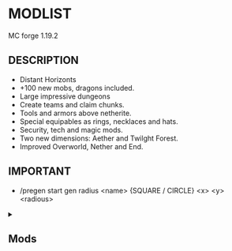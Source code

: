 # MODLIST
MC forge 1.19.2

## DESCRIPTION
- Distant Horizonts
- +100 new mobs, dragons included.
- Large impressive dungeons
- Create teams and claim chunks.
- Tools and armors above netherite.
- Special equipables as rings, necklaces and hats.
- Security, tech and magic mods.
- Two new dimensions: Aether and Twilght Forest.
- Improved Overworld, Nether and End.

## IMPORTANT
- /pregen start gen radius \<name\> {SQUARE / CIRCLE} \<x\> \<y\> \<radious\>

<details>
<summary><h2>Mods</h2></summary>
### Dependencies
- [x] citadel
- [x] Curios API (Forge/NeoForge)
- [x] Balm (Forge Edition)
- [x] Sophisticated Core
- [x] Architectury API (Fabric/Forge/NeoForge)
- [x] FTB Library (Forge)
- [x] AutoRegLib
- [x] Placebo
- [x] Bookshelf
- [x] Patchouli
- [x] CreativeCore
- [x] Blueprint
- [x] YUNG's API (Forge)
- [x] Kiwi 🥝 (Forge)
- [x] Upgraded Core
- [x] Let's Do API
- [x] Cupboard
- [x] smartbrainlib
- [x] geckolib3
- [x] modonomicon
- [x] Caelus API (Forge/NeoForge)
- [x] Cyclops Core
- [x] Titanium
- [x] moonlight
- [x] Cloth Config API
- [x] puzzleslib
- [x] resourcefulconfige

### Wordl Generation
- [x] Terralith [server]
- [x] Tectonic [server]
- [x] Upgrade Aquatic
- [x] Incendium
- [x] Amplified Nether
- [x] Nullscape
- [x] Darker Depths
- [x] It Takes a Pillage
- [x] Quark

### Structures
- [x] When Dungeons Arise - Forge! [server]
- [x] When Dungeons Arise - Seven Seas [server]
- [x] Dungeon Crawl
- [x] Waystones
- [x] YUNG's Better Dungeons (Forge)
- [x] YUNG's Better Jungle Temples (Forge)
- [x] YUNG's Better Mineshafts (Forge)
- [x] YUNG's Better Strongholds (Forge)
- [x] YUNG's Better Nether Fortresses (Forge)
- [x] YUNG's Better Ocean Monuments (Forge)
- [x] YUNG's Bridges (Forge)
- [x] YUNG's Better Desert Temples (Forge)
- [x] YUNG's Better Witch Huts (Forge)
- [x] YUNG's Extras (Forge)
- [x] Repurposed Structures (Neoforge/Forge) [server]
- [x] Repurposed Structures - Savage & Ravage Compat Datapack
- [x] Structory [server]
- [x] Structory: Towers [server]
- [x] ChoiceTheorem's Overhauled Village [server]
- [x] CTOV - Savage and Ravage Compat
- [x] CTOV - Friends and Foes compatibility pack
- [x] CTOV - Waystone Compatibility pack
- [x] Villages&Pillages

### Building [both]
- [x] Functional Storage
- [x] Sophisticated Storage
- [x] Decorative Blocks
- [x] Fantasy's Furniture
- [x] Security Craft
- [x] Woodworks

### Food & Vegetation [both]
- [x] Let's Do Vinery
- [x] Let's Do Candlelight
- [x] Let's Do Bakery
- [x] Pam's HarvestCraft 2 - Food Core
- [x] Pam's HarvestCraft 2 - Trees
- [x] Pam's HarvestCraft 2 - Crops
- [x] Botany Pots
- [x] Botany Pots Tiers
- [x] Botany Trees
- [x] Botania

### Mobs [both]
- [x] Alex's Mobs
- [x] Ice and Fire: Dragons
- [x] Mowzie's Mobs
- [x] Raided
- [x] Savage & Ravage
- [x] Goblin Traders
- [x] Creeper Overhaul
- [x] Frozen Up
- [x] Born in Chaos
- [x] Ender Zoology (Forge & Fabric)
- [x] The Graveyard (FORGE/NEOFORGE)
- [x] Friends&Foes
- [x] Environmental Creepers [server]
- [x] Rotten Creatures


### Equipables [both]
- [x] Sophisticated Backpacks
- [x] Reliquary Reincarnations
- [x] Artifacts
- [x] Tool Belt
- [x] Sewing Kit
- [x] Shield Expansion
- [x] Immersive Armors (Fabric/Forge)
- [x] Upgraded Netherite
- [x] Upgraded Netherite : Ultimerite
- [x] Upgraded Netherite : Items
- [x] Advanced Combat (Revitalized)
- [x] Useless swords

### Dimensions
- [x] The Twilight Forest
- [x] The Aether

### Sounds
- [x] AmbientSounds 6 [client]
- [x] Sound Physics Remastered [client]
- [x] Quality Sounds [client]


### Miscelanea [both]
- [x] OpenBlocks Elevator
- [x] Comforts (Fabric/Forge/Quilt)
- [x] Industrial Foregoing
- [x] Supplementaries [CHECK]
- [x] Aquaculture 2
- [x] XP Tome
- [x] Snow! Real Magic! ⛄ (Forge)
- [x] Dark Paintings
- [x] Uppers
- [x] Immersive Melodies (Fabric/Forge)
- [x] EvilCraft
- [x] RevampedWolf
- [x] NoCube's Villagers Sell Animals
- [x] NoCube's Craftable Music Discs
- [x] NoCube's More Furnace Fuel
- [x] Enchantment Transfer (Fabric/Forge)
- [x] Occultism
- [x] Common Capabilities
- [x] Storage Labels
- [x] GraveStone Mod
- [x] Pretty Pipes
- [x] Falling leaves


  
### Quality of life
- [x] Distant Horizons: A Level of Detail mod [client] [CHECK supplementaries]
- [x] JEI [both]
- [x] FTB Teams (Forge) [both]
- [x] FTB Chunks (Forge) [both]
- [x] FTB XMod Compat [both]
- [x] SwingThroughGrass [client]
- [x] AppleSkin
- [x] Mouse Tweaks [client]
- [x] Crafting Tweaks [both]
- [x] Enchantment Descriptions [client]
- [x] Enchanted Book Redesign [client]
- [x] Fast Leaf Decay [server]
- [x] Toast Control [client]
- [x] Cosmetic Armor Reworked [both]
- [x] Jade
- [x] Jade Addons (Forge)
- [x] TrashSlot [both]
- [x] Overloaded Armor Bar [client?] [CHECK]
- [x] Elytra Slot (Fabric/Forge/Quilt) [both]
- [x] Carry On [both]
- [x] Simply Harvesting [both]
- [x] Lucky's Spelunker's Charm II


### Optimizations
- [x] Rubidium [client]
- [x] Embeddium/Rubidium Extras [client]
- [x] Embeddium/Rubidium Dynamic Lights
- [x] Entity Culling Fabric/Forge [client]
- [x] Clumps [server]
- [x] FastSuite [server]
- [x] FastWorkbench [server]
- [x] FastFurnace [server]
- [x] AI Improvements [server]
- [x] FerriteCore ((Neo)Forge)
- [x] Lazy DataFixerUpper(LazyDFU) [both]
- [x] Connectivity(Forge/Fabric) [both]
- [x] Entity Collision FPS Fix [client]
- [x] ModernFix [both]
- [x] Chunk-Pregenerator [server]
- [x] Paxi (Forge)
  
### Bug fix
- [x] NetherPortalFix [server]
- [x] AntiGhost [client]
- [x] AttributeFix [both]
- [x] Better Compatibility Checker [both]
- [x] Login Protection(Forge/Fabric) [server]

</details>